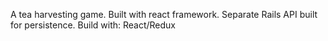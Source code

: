 A tea harvesting game. Built with react framework. Separate Rails API built for persistence. Build with: React/Redux